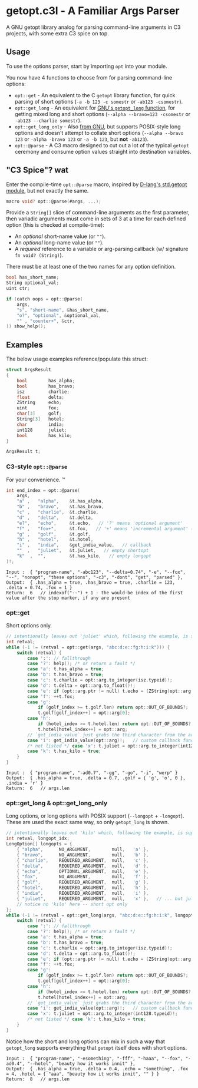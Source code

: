 # getopt.c3l - A Familiar Args Parser
A GNU getopt library analog for parsing command-line arguments in C3 projects, with some extra C3 spice on top.


## Usage
To use the options parser, start by importing `opt` into your module.

You now have 4 functions to choose from for parsing command-line options:
- `opt::get` - An equivalent to the C `getopt` library function, for quick parsing of short options (`-a -b 123 -c somestr` or `-ab123 -csomestr`).
- `opt::get_long` - An equivalent for [GNU's `getopt_long` function](https://www.gnu.org/software/libc/manual/html_node/Getopt-Long-Options.html), for getting mixed long and short options (`--alpha --bravo=123 -csomestr` or `-ab123 --charlie somestr`).
- `opt::get_long_only` - Also [from GNU](https://www.gnu.org/software/libc/manual/html_node/Getopt-Long-Options.html#index-getopt_005flong_005fonly), but supports POSIX-style long options and doesn't attempt to collate short options (`--alpha --bravo 123` or `-alpha -bravo 123` or `-a -b 123`, but __not__ `-ab123`).
- `opt::@parse` - A C3 macro designed to cut out a lot of the typical `getopt` ceremony and consume option values straight into destination variables.


## "C3 Spice"? wat
Enter the compile-time `opt::@parse` macro, inspired by [D-lang's std.getopt module](https://dlang.org/phobos/std_getopt.html), but not exactly the same.

```c
macro void? opt::@parse(#args, ...);
```

Provide a `String[]` slice of command-line arguments as the first parameter, then variadic arguments must come in sets of 3 at a time for each defined option (this is checked at compile-time):
- An _optional_ short-name value (or `""`).
- An _optional_ long-name value (or `""`).
- A _required_ reference to a variable or arg-parsing callback (w/ signature `fn void? (String)`).

There must be at least one of the two names for any option definition.

```c
bool has_short_name;
String optional_val;
uint ctr;

if (catch oops = opt::@parse(
    args,
    "s", "short-name", &has_short_name,
    "o?", "optional", &optional_val,
    "" , "counter+", &ctr,
)) show_help();
```

## Examples
The below usage examples reference/populate this struct:

```c
struct ArgsResult
{
    bool        has_alpha;
    bool        has_bravo;
    isz         charlie;
    float       delta;
    ZString     echo;
    uint        fox;
    char[3]     golf;
    String[3]   hotel;
    char        india;
    int128      juliet;
    bool        has_kilo;
}

ArgsResult t;
```

### C3-style `opt::@parse`
For your convenience. :tm:

```c
int end_index = opt::@parse(
    args,
    "a" ,   "alpha",    &t.has_alpha,
    "b" ,   "bravo",    &t.has_bravo,
    "c" ,   "charlie",  &t.charlie,
    "d" ,   "delta",    &t.delta,
    "e?",   "echo",     &t.echo,   // '?' means 'optional argument'
    "f" ,   "fox+",     &t.fox,   // '+' means 'incremental argument' (val++ each time flag is seen)
    "g" ,   "golf",     &t.golf,
    "h" ,   "hotel",    &t.hotel,
    "i" ,   "india",    &get_india_value,   // callback
    ""  ,   "juliet",   &t.juliet,   // empty shortopt
    "k"  ,  "",         &t.has_kilo,   // empty longopt
)!;
```

```
Input :  { "program-name", "-abc123", "--delta=0.74", "-e", "--fox", "--", "nonopt", "these options", "-c3", "-dont", "get", "parsed" },
Output:  { .has_alpha = true, .has_bravo = true, .charlie = 123, .delta = 0.74, .fox = 1 }
Return:  6   // indexof("--") + 1 - the would-be index of the first value after the stop marker, if any are present
```

### opt::get
Short options only.

```c
// intentionally leaves out 'juliet' which, following the example, is supposed to a longopt ONLY
int retval;
while (-1 != (retval = opt::get(args, "abc:d:e::fg:h:i:k"))) {
    switch (retval) {
        case ':': // fallthrough
        case '?': help(); /* or return a fault */
        case 'a': t.has_alpha = true;
        case 'b': t.has_bravo = true;
        case 'c': t.charlie = opt::arg.to_integer(isz.typeid)!;
        case 'd': t.delta = opt::arg.to_float()!;
        case 'e': if (opt::arg.ptr != null) t.echo = (ZString)opt::arg.ptr;   // note: optional arg!
        case 'f': ++t.fox;
        case 'g':
            if (golf_index >= t.golf.len) return opt::OUT_OF_BOUNDS?;
            t.golf[golf_index++] = opt::arg[0];
        case 'h':
            if (hotel_index >= t.hotel.len) return opt::OUT_OF_BOUNDS?;
            t.hotel[hotel_index++] = opt::arg;
        // `get_india_value` just grabs the third character from the arg
        case 'i': get_india_value(opt::arg)!;   // custom callback function to set t.india from arg
        /* not listed */ case 'x': t.juliet = opt::arg.to_integer(int128.typeid)!;
        case 'k': t.has_kilo = true;
    }
}
```

```
Input :  { "program-name", "-ad0.7", "-gg", "-go", "-i", "werp" }
Output:  { .has_alpha = true, .delta = 0.7, .golf = { 'g', 'o', 0 }, .india = 'r' }
Return:  6   // args.len
```

### opt::get_long & opt::get_long_only
Long options, or long options with POSIX support (`--longopt` + `-longopt`). These are used the exact same way, so only `getopt_long` is shown.

```c
// intentionally leaves out 'kilo' which, following the example, is supposed to a SHORT option ONLY
int retval, longopt_idx;
LongOption[] longopts = {
    { "alpha",      NO_ARGUMENT,        null,   'a' },
    { "bravo",      NO_ARGUMENT,        null,   'b' },
    { "charlie",    REQUIRED_ARGUMENT,  null,   'c' },
    { "delta",      REQUIRED_ARGUMENT,  null,   'd' },
    { "echo",       OPTIONAL_ARGUMENT,  null,   'e' },
    { "fox",        NO_ARGUMENT,        null,   'f' },
    { "golf",       REQUIRED_ARGUMENT,  null,   'g' },
    { "hotel",      REQUIRED_ARGUMENT,  null,   'h' },
    { "india",      REQUIRED_ARGUMENT,  null,   'i' },
    { "juliet",     REQUIRED_ARGUMENT,  null,   'x' },   // ... but juliet is indicated by 'x'
    // notice no 'kilo' here -- short opt only
};
while (-1 != (retval = opt::get_long(args, "abc:d:e::fg:h:i:k", longopts, &longopt_idx))) {
    switch (retval) {
        case ':': // fallthrough
        case '?': help(); /* or return a fault */
        case 'a': t.has_alpha = true;
        case 'b': t.has_bravo = true;
        case 'c': t.charlie = opt::arg.to_integer(isz.typeid)!;
        case 'd': t.delta = opt::arg.to_float()!;
        case 'e': if (opt::arg.ptr != null) t.echo = (ZString)opt::arg.ptr;   // note: optional arg!
        case 'f': ++t.fox;
        case 'g':
            if (golf_index >= t.golf.len) return opt::OUT_OF_BOUNDS?;
            t.golf[golf_index++] = opt::arg[0];
        case 'h':
            if (hotel_index >= t.hotel.len) return opt::OUT_OF_BOUNDS?;
            t.hotel[hotel_index++] = opt::arg;
        // `get_india_value` just grabs the third character from the arg
        case 'i': get_india_value(opt::arg)!;   // custom callback function to set t.india from arg
        case 'x': t.juliet = opt::arg.to_integer(int128.typeid)!;
        /* not listed */ case 'k': t.has_kilo = true;
    }
}
```

Notice how the short and long options can mix in such a way that `getopt_long` supports everything that `getopt` itself does with short options.
```
Input :  { "program-name", "-esomething", "-fff", "-haaa", "--fox", "-ad0.4", "--hotel", "beauty how it works innit" },
Output:  { .has_alpha = true, .delta = 0.4, .echo = "something", .fox = 4, .hotel = { "aaa", "beauty how it works innit", "" } }
Return:  8   // args.len
```
